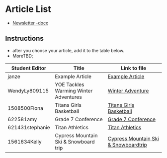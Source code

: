 # Article List
- [Newsletter -docx]()

## Instructions
- after you choose your article, add it to the table below.
- MoreTBD; 

Student Editor | Title | Link to file
--- | --- | ---
janze | Example Article | [Example Article](example.md)
WendyLy809115 | YOE Tackles Warming Winter Adventures|[Winter Adventure](WinterAdventure.md)
1508500Fiona | Titans Girls Basketball | [Titans Girls Basketball](Titansgirlsbasketball.md)
622581amy | Grade 7 Conference | [Grade 7 Conference](Grade7Conference.md)
621431stephanie | Titan Athletics | [Titan Athletics](TitanAthletics.md)
1561634Kelly | Cypress Mountain Ski & Snowboard trip | [Cypress Mountain Ski & Snowboardtrip](CypressMountainSki&Snowboardtrip.md)
